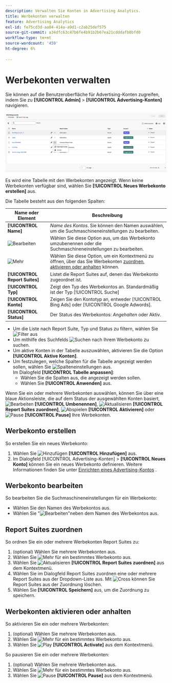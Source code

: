```yaml
---
description: Verwalten Sie Konten in Advertising Analytics.
title: Werbekonten verwalten
feature: Advertising Analytics
exl-id: fe75cd3d-aa84-414a-a9d1-c2ab25def575
source-git-commit: a34dfc63c47b6fe4b91b2b67ea21cdddafb0bfd0
workflow-type: tm+mt
source-wordcount: '459'
ht-degree: 6%

---
```


# Werbekonten verwalten

Sie können auf die Benutzeroberfläche für Advertising-Konten zugreifen, indem Sie zu **[!UICONTROL Admin]** > **[!UICONTROL Advertising-Konten]** navigieren.

![Advertising-Konten](assets/manage-ad-accounts.png)

Es wird eine Tabelle mit den Werbekonten angezeigt. Wenn keine Werbekonten verfügbar sind, wählen Sie **[!UICONTROL Neues Werbekonto erstellen]** aus.

Die Tabelle besteht aus den folgenden Spalten:

| Name oder Element | Beschreibung |
|---|---|
| **[!UICONTROL Name]** | *Name des Kontos*. Sie können den Namen auswählen, um die Suchmaschineneinstellungen zu bearbeiten. |
| ![Bearbeiten](https://spectrum.adobe.com/static/icons/workflow_18/Smock_Edit_18_N.svg) | Wählen Sie diese Option aus, um das Werbekonto umzubenennen oder die Suchmaschineneinstellungen zu bearbeiten. |
| ![Mehr](https://spectrum.adobe.com/static/icons/workflow_18/Smock_More_18_N.svg) | Wählen Sie diese Option, um ein Kontextmenü zu öffnen, über das Sie Werbekonten [zuordnen](#map-reporting-suites), [aktivieren oder anhalten](#activate-or-pause-advertising-accounts) können. |
| **[!UICONTROL Report Suites]** | Listet die Report Suites auf, denen das Werbekonto zugeordnet ist. |
| **[!UICONTROL Typ]** | Zeigt den Typ des Werbekontos an. Standardmäßig ist der Typ [!UICONTROL Suche] |
| **[!UICONTROL Konto]** | Zeigen Sie den Kontotyp an, entweder [!UICONTROL Bing Ads] oder [!UICONTROL Google Adwords]. |
| **[!UICONTROL Status]** | Der Status des Werbekontos: *Angehalten* oder Aktiv. |


- Um die Liste nach Report Suite, Typ und Status zu filtern, wählen Sie ![Filter](https://spectrum.adobe.com/static/icons/workflow_18/Smock_Filter_18_N.svg) aus
- Um mithilfe des Suchfelds ![Suchen](https://spectrum.adobe.com/static/icons/workflow_18/Smock_Search_18_N.svg) nach Ihrem Werbekonto zu suchen.
- Um aktive Konten in der Tabelle auszuwählen, aktivieren Sie die Option **[!UICONTROL Aktive Konten]**.
- Um festzulegen, welche Spalten für die Tabelle angezeigt werden sollen, wählen Sie ![Spalteneinstellungen](https://spectrum.adobe.com/static/icons/workflow_18/Smock_ColumnSettings_18_N.svg) aus. <br/> Im Dialogfeld **[!UICONTROL Tabelle anpassen]**:
   - Wählen Sie die Spalten aus, die angezeigt werden sollen.
   - Wählen Sie **[!UICONTROL Anwenden]** aus.

Wenn Sie ein oder mehrere Werbekonten auswählen, können Sie über eine blaue Aktionsleiste, die auf dem Status der ausgewählten Konten basiert, ![Bearbeiten](https://spectrum.adobe.com/static/icons/workflow_18/Smock_Edit_18_N.svg) **[!UICONTROL Umbenennen]**, ![Aktualisieren](https://spectrum.adobe.com/static/icons/workflow_18/Smock_Refresh_18_N.svg) **[!UICONTROL Report Suites zuordnen]**, ![Abspielen](https://spectrum.adobe.com/static/icons/workflow_18/Smock_Play_18_N.svg) **[!UICONTROL Aktivieren]** oder ![Pause](https://spectrum.adobe.com/static/icons/workflow_18/Smock_Pause_18_N.svg) **[!UICONTROL Pause]** Ihre Werbekonten.

## Werbekonto erstellen

So erstellen Sie ein neues Werbekonto:

1. Wählen Sie ![Hinzufügen](https://spectrum.adobe.com/static/icons/workflow_18/Smock_AddCircle_18_N.svg) **[!UICONTROL Hinzufügen]** aus.
1. Im Dialogfeld [!UICONTROL Advertising-Konten] > **[!UICONTROL Neues Konto]** können Sie ein neues Werbekonto definieren. Weitere Informationen finden Sie unter [Einrichten eines Advertising-Kontos](aa-create-ad-account.md) .


## Werbekonto bearbeiten

So bearbeiten Sie die Suchmaschineneinstellungen für ein Werbekonto:

- Wählen Sie den Namen des Werbekontos aus.
- Wählen Sie &quot;![Bearbeiten](https://spectrum.adobe.com/static/icons/workflow_18/Smock_Edit_18_N.svg)&quot;neben dem Namen des Werbekontos aus.

## Report Suites zuordnen

So ordnen Sie ein oder mehrere Werbekonten Report Suites zu:

1. (optional) Wählen Sie mehrere Werbekonten aus.
1. Wählen Sie ![Mehr](https://spectrum.adobe.com/static/icons/workflow_18/Smock_More_18_N.svg) für ein bestimmtes Werbekonto aus.
1. Wählen Sie ![Aktualisieren](https://spectrum.adobe.com/static/icons/workflow_18/Smock_Refresh_18_N.svg) **[!UICONTROL Report Suites zuordnen]** aus dem Kontextmenü.
1. Wählen Sie im Dialogfeld Report Suites zuordnen eine oder mehrere Report Suites aus der Dropdown-Liste aus. Mit ![Cross](https://spectrum.adobe.com/static/icons/ui_18/CrossSize400.svg) können Sie Report Suites aus der Zuordnung löschen.
1. Wählen Sie **[!UICONTROL Speichern]** aus, um die Zuordnung zu speichern.


## Werbekonten aktivieren oder anhalten

So aktivieren Sie ein oder mehrere Werbekonten:

1. (optional) Wählen Sie mehrere Werbekonten aus.
1. Wählen Sie ![Mehr](https://spectrum.adobe.com/static/icons/workflow_18/Smock_More_18_N.svg) für ein bestimmtes Werbekonto aus.
1. Wählen Sie ![Play](https://spectrum.adobe.com/static/icons/workflow_18/Smock_Play_18_N.svg) **[!UICONTROL Activate]** aus dem Kontextmenü.

So pausieren Sie ein oder mehrere Werbekonten:

1. (optional) Wählen Sie mehrere Werbekonten aus.
1. Wählen Sie ![Mehr](https://spectrum.adobe.com/static/icons/workflow_18/Smock_More_18_N.svg) für ein bestimmtes Werbekonto aus.
1. Wählen Sie ![Pause](https://spectrum.adobe.com/static/icons/workflow_18/Smock_Pause_18_N.svg) **[!UICONTROL Pause]** aus dem Kontextmenü.

